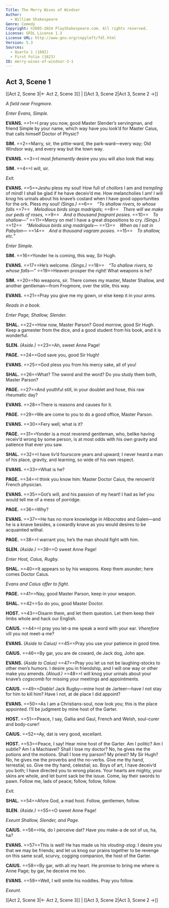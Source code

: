 ```yaml
---
Title: The Merry Wives of Windsor
Author: 
  - William Shakespeare
Genre: Comedy
Copyright: ©2005-2024 PlayShakespeare.com. All rights reserved.
License: GFDL License 1.3
License URL: http://www.gnu.org/copyleft/fdl.html
Version: 5.3
Sources:
  - Quarto 1 (1602)
  - First Folio (1623)
ID: merry-wives-of-windsor-3-1
---
```


## Act 3, Scene 1
[[Act 2, Scene 3|← Act 2, Scene 3]] | [[Act 3, Scene 2|Act 3, Scene 2 →]]

*A field near Frogmore.*

*Enter Evans, Simple.*

**EVANS.**
==1==I pray you now, good Master Slender’s servingman, and friend Simple by your name, which way have you look’d for Master Caius, that calls himself Doctor of Physic?

**SIM.**
==2==Marry, sir, the pittie-ward, the park-ward—every way; Old Windsor way, and every way but the town way.

**EVANS.**
==3==I most *fehemently* desire you you will also look that way.

**SIM.**
==4==I will, sir.

*Exit.*

**EVANS.**
==5==*Jeshu* pless my soul! How full of *chollors* I am and *trempling* of mind! I shall be glad if he have deceiv’d me. How melancholies I am! I will *knog* his urinals about his knave’s costard when I have good opportunities for the ork. Pless my soul!
*(Sings.)*
==6== *“To shallow rivers, to whose falls*
==7== *Melodious birds sings madrigals;*
==8== *There will we make our peds of roses,*
==9== *And a thousand fragrant posies.*
==10== *To shallow—”*
==11==Mercy on me! I have a great dispositions to cry.
*(Sings.)*
==12== *“Melodious birds sing madrigals⁠—*
==13== *When as I sat in Pabylon⁠—*
==14== *And a thousand vagram posies.*
==15== *To shallow, etc.”*

*Enter Simple.*

**SIM.**
==16==Yonder he is coming, this way, Sir Hugh.

**EVANS.**
==17==He’s welcome.
*(Sings.)*
==18== *“To shallow rivers, to whose falls—”*
==19==Heaven prosper the right! What weapons is he?

**SIM.**
==20==No weapons, sir. There comes my master, Master Shallow, and another gentleman—from Frogmore, over the stile, this way.

**EVANS.**
==21==Pray you give me my gown, or else keep it in your arms.

*Reads in a book.*

*Enter Page, Shallow, Slender.*

**SHAL.**
==22==How now, Master Parson? Good morrow, good Sir Hugh. Keep a gamester from the dice, and a good student from his book, and it is wonderful.

**SLEN.**
*(Aside.)*
==23==Ah, sweet Anne Page!

**PAGE.**
==24==God save you, good Sir Hugh!

**EVANS.**
==25==God pless you from his mercy sake, all of you!

**SHAL.**
==26==What? The sword and the word? Do you study them both, Master Parson?

**PAGE.**
==27==And youthful still, in your doublet and hose, this raw rheumatic day?

**EVANS.**
==28==There is reasons and causes for it.

**PAGE.**
==29==We are come to you to do a good office, Master Parson.

**EVANS.**
==30==Fery well; what is it?

**PAGE.**
==31==Yonder is a most reverend gentleman, who, belike having receiv’d wrong by some person, is at most odds with his own gravity and patience that ever you saw.

**SHAL.**
==32==I have liv’d fourscore years and upward; I never heard a man of his place, gravity, and learning, so wide of his own respect.

**EVANS.**
==33==What is he?

**PAGE.**
==34==I think you know him: Master Doctor Caius, the renown’d French physician.

**EVANS.**
==35==Got’s will, and his passion of my heart! I had as lief you would tell me of a mess of porridge.

**PAGE.**
==36==Why?

**EVANS.**
==37==He has no more knowledge in *Hibocrates* and Galen—and he is a knave besides, a cowardly knave as you would desires to be acquainted withal.

**PAGE.**
==38==I warrant you, he’s the man should fight with him.

**SLEN.**
*(Aside.)*
==39==O sweet Anne Page!

*Enter Host, Caius, Rugby.*

**SHAL.**
==40==It appears so by his weapons. Keep them asunder; here comes Doctor Caius.

*Evans and Caius offer to fight.*

**PAGE.**
==41==Nay, good Master Parson, keep in your weapon.

**SHAL.**
==42==So do you, good Master Doctor.

**HOST.**
==43==Disarm them, and let them question. Let them keep their limbs whole and hack our English.

**CAIUS.**
==44==I pray you let-a me speak a word with your ear. *Vherefore* vill you not meet-a me?

**EVANS.**
*(Aside to Caius)*
==45==Pray you use your patience in good time.

**CAIUS.**
==46==By gar, you are de coward, de Jack dog, John ape.

**EVANS.**
*(Aside to Caius)*
==47==Pray you let us not be laughing-stocks to other men’s humors. I desire you in friendship, and I will one way or other make you amends.
*(Aloud.)*
==48==I will knog your urinals about your knave’s *cogscomb* for missing your meetings and appointments.

**CAIUS.**
==49==*Diable!* Jack Rugby—mine host de Jarteer—have I not stay for him to kill him? Have I not, at de place I did appoint?

**EVANS.**
==50==As I am a Christians-soul, now look you; this is the place appointed. I’ll be judgment by mine host of the Garter.

**HOST.**
==51==Peace, I say, Gallia and Gaul, French and Welsh, soul-curer and body-curer!

**CAIUS.**
==52==Ay, dat is very good, excellant.

**HOST.**
==53==Peace, I say! Hear mine host of the Garter. Am I politic? Am I subtle? Am I a Machiavel? Shall I lose my doctor? No, he gives me the potions and the motions. Shall I lose my parson? My priest? My Sir Hugh? No, he gives me the proverbs and the no-verbs. Give me thy hand, terrestial; so. Give me thy hand, celestial; so. Boys of art, I have deceiv’d you both; I have directed you to wrong places. Your hearts are mighty, your skins are whole, and let burnt sack be the issue. Come, lay their swords to pawn. Follow me, lads of peace; follow, follow, follow.

*Exit.*

**SHAL.**
==54==Afore God, a mad host. Follow, gentlemen, follow.

**SLEN.**
*(Aside.)*
==55==O sweet Anne Page!

*Exeunt Shallow, Slender, and Page.*

**CAIUS.**
==56==Ha, do I perceive dat? Have you make-a de sot of us, ha, ha?

**EVANS.**
==57==This is well! He has made us his *vlouting-stog*. I desire you that we may be friends; and let us knog our prains together to be revenge on this same scall, scurvy, cogging companion, the host of the Garter.

**CAIUS.**
==58==By gar, with all my heart. He promise to bring me where is Anne Page; by gar, he deceive me too.

**EVANS.**
==59==Well, I will smite his noddles. Pray you follow.

*Exeunt.*

[[Act 2, Scene 3|← Act 2, Scene 3]] | [[Act 3, Scene 2|Act 3, Scene 2 →]]